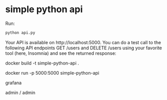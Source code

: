 # simple python api

Run:

```bash
python api.py
```

Your API is available on http://localhost:5000. You can do a test call to the following API endpoints GET /users and DELETE /users using your favorite tool (here, Insomnia) and see the returned response:


docker build -t simple-python-api .

docker run -p 5000:5000 simple-python-api


grafana

admin / admin